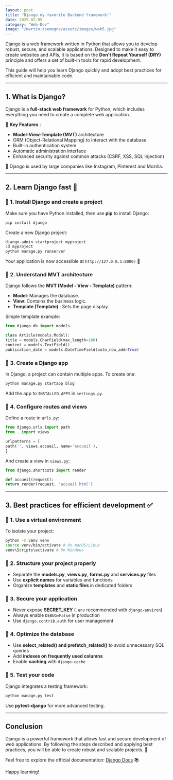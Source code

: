 ```yaml
---
layout: post
title: "Django my favorite Backend framework!"
date: 2025-02-09
category: "Web-Dev"
image: "/martin-tsemegne/assets/images/web5.jpg"
---
```



Django is a web framework written in Python that allows you to develop robust, secure, and scalable applications. Designed to make it easy to create websites and APIs, it is based on the **Don't Repeat Yourself (DRY)** principle and offers a set of built-in tools for rapid development.

This guide will help you learn Django quickly and adopt best practices for efficient and maintainable code.

---

## 1. What is Django?
Django is a **full-stack web framework** for Python, which includes everything you need to create a complete web application.

🔹 **Key Features** :
- **Model-View-Template (MVT)** architecture
- ORM (Object-Relational Mapping) to interact with the database
- Built-in authentication system
- Automatic administration interface
- Enhanced security against common attacks (CSRF, XSS, SQL Injection)

📌 Django is used by large companies like Instagram, Pinterest and Mozilla.

---

## 2. Learn Django fast 🚀
### 🔹 1. Install Django and create a project
Make sure you have Python installed, then use **pip** to install Django:
```bash
pip install django
```

Create a new Django project:
```bash
django-admin startproject myproject
cd myproject
python manage.py runserver
```
Your application is now accessible at `http://127.0.0.1:8000/` 🎉

### 🔹 2. Understand MVT architecture
Django follows the **MVT (Model - View - Template)** pattern:
- **Model**: Manages the database.
- **View**: Contains the business logic.
- **Template (Template)** : Sets the page display.

Simple template example:
```python
from django.db import models

class Article(models.Model):
title = models.CharField(max_length=100)
content = models.TextField()
publication_date = models.DateTimeField(auto_now_add=True)
```

### 🔹 3. Create a Django app
In Django, a project can contain multiple apps. To create one:
```bash
python manage.py startapp blog
```
Add the app to `INSTALLED_APPS` in `settings.py`.

### 🔹 4. Configure routes and views
Define a route in `urls.py`:
```python
from django.urls import path
from . import views

urlpatterns = [
path('', views.accueil, name='accueil'),
]
```
And create a view in `views.py`:
```python
from django.shortcuts import render

def accueil(request):
return render(request, 'accueil.html')
```

---

## 3. Best practices for efficient development ✅
### 🔹 1. Use a virtual environment
To isolate your project:
```bash
python -m venv venv
source venv/bin/activate # On macOS/Linux
venv\Scripts\activate # On Windows
```

### 🔹 2. Structure your project properly
- Separate the **models.py**, **views.py**, **forms.py** and **services.py** files
- Use **explicit names** for variables and functions
- Organize **templates** and **static files** in dedicated folders

### 🔹 3. Secure your application
- Never expose **SECRET_KEY** (`.env` recommended with `django-environ`)
- Always enable `DEBUG=False` in production
- Use `django.contrib.auth` for user management

### 🔹 4. Optimize the database
- Use **select_related() and prefetch_related()** to avoid unnecessary SQL queries
- Add **indexes on frequently used columns**
- Enable **caching** with `django-cache`

### 🔹 5. Test your code
Django integrates a testing framework:
```bash
python manage.py test
```
Use **pytest-django** for more advanced testing.

---

## Conclusion
Django is a powerful framework that allows fast and secure development of web applications. By following the steps described and applying best practices, you will be able to create robust and scalable projects. 🚀

Feel free to explore the official documentation: [Django Docs](https://docs.djangoproject.com/fr/) 📚

Happy learning!
